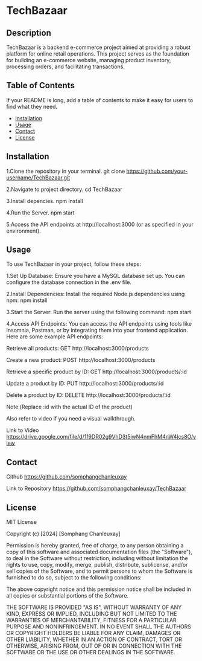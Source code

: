 # TechBazaar

## Description

TechBazaar is a backend e-commerce project aimed at providing a robust platform for online retail operations. 
This project serves as the foundation for building an e-commerce website, managing product inventory, processing orders, and facilitating transactions.

## Table of Contents

If your README is long, add a table of contents to make it easy for users to find what they need.

- [Installation](#installation)
- [Usage](#usage)
- [Contact](#contact)
- [License](#license)

## Installation

1.Clone the repository in your terminal.
git clone https://github.com/your-username/TechBazaar.git

2.Navigate to project directory.
cd TechBazaar

3.Install depencies.
npm install

4.Run the Server.
npm start

5.Access the API endpoints at http://localhost:3000 (or as specified in your environment).


## Usage
To use TechBazaar in your project, follow these steps:

1.Set Up Database: Ensure you have a MySQL database set up. You can configure the database connection in the .env file.

2.Install Dependencies: Install the required Node.js dependencies using npm:
npm install

3.Start the Server: Run the server using the following command:
npm start

4.Access API Endpoints: You can access the API endpoints using tools like Insomnia, Postman, or by integrating them into your frontend application. Here are some example API endpoints:

Retrieve all products:
GET http://localhost:3000/products

Create a new product:
POST http://localhost:3000/products

Retrieve a specific product by ID:
GET http://localhost:3000/products/:id

Update a product by ID:
PUT http://localhost:3000/products/:id

Delete a product by ID:
DELETE http://localhost:3000/products/:id

Note:(Replace :id with the actual ID of the product)

Also refer to video if you need a visual walkthrough.

Link to Video
https://drive.google.com/file/d/1f9DR02g9VhD3t5jwN4nmFhM4nW4lcs8O/view

## Contact

Github
https://github.com/somphangchanleuxay

Link to Repository
https://github.com/somphangchanleuxay/TechBazaar 

## License

MIT License

Copyright (c) [2024] [Somphang Chanleuxay]

Permission is hereby granted, free of charge, to any person obtaining a copy
of this software and associated documentation files (the "Software"), to deal
in the Software without restriction, including without limitation the rights
to use, copy, modify, merge, publish, distribute, sublicense, and/or sell
copies of the Software, and to permit persons to whom the Software is
furnished to do so, subject to the following conditions:

The above copyright notice and this permission notice shall be included in all
copies or substantial portions of the Software.

THE SOFTWARE IS PROVIDED "AS IS", WITHOUT WARRANTY OF ANY KIND, EXPRESS OR
IMPLIED, INCLUDING BUT NOT LIMITED TO THE WARRANTIES OF MERCHANTABILITY,
FITNESS FOR A PARTICULAR PURPOSE AND NONINFRINGEMENT. IN NO EVENT SHALL THE
AUTHORS OR COPYRIGHT HOLDERS BE LIABLE FOR ANY CLAIM, DAMAGES OR OTHER
LIABILITY, WHETHER IN AN ACTION OF CONTRACT, TORT OR OTHERWISE, ARISING FROM,
OUT OF OR IN CONNECTION WITH THE SOFTWARE OR THE USE OR OTHER DEALINGS IN THE
SOFTWARE.
